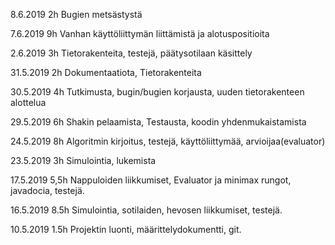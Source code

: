 8.6.2019 2h Bugien metsästystä

7.6.2019 9h Vanhan käyttöliittymän liittämistä ja alotuspositioita

2.6.2019 3h Tietorakenteita, testejä, päätysotilaan käsittely

31.5.2019 2h Dokumentaatiota, Tietorakenteita

30.5.2019 4h Tutkimusta, bugin/bugien korjausta, uuden tietorakenteen alottelua

29.5.2019 6h Shakin pelaamista, Testausta, koodin yhdenmukaistamista

24.5.2019 8h Algoritmin kirjoitus, testejä, käyttöliittymää, arvioijaa(evaluator)

23.5.2019 3h   Simulointia, lukemista

17.5.2019 5,5h   Nappuloiden liikkumiset, Evaluator ja minimax rungot, javadocia, testejä. 

16.5.2019 8.5h Simulointia, sotilaiden, hevosen liikkumiset, testejä.

10.5.2019 1.5h Projektin luonti, määrittelydokumentti, git.
